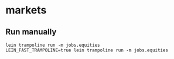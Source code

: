 # markets

## Run manually

    lein trampoline run -m jobs.equities
    LEIN_FAST_TRAMPOLINE=true lein trampoline run -m jobs.equities
